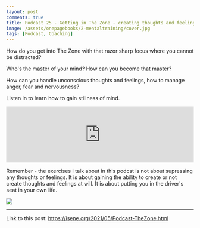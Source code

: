 ```yaml
---
layout: post
comments: true
title: Podcast 25 - Getting in The Zone - creating thoughts and feelings
image: /assets/onepagebooks/2-mentaltraining/cover.jpg
tags: [Podcast, Coaching]
---
```


How do you get into The Zone with that razor sharp focus where you cannot be distracted?

Who's the master of your mind? How can you become that master?

How can you handle unconscious thoughts and feelings, how to manage anger, fear and nervousness?

Listen in to learn how to gain stillness of mind.

<center>
<iframe
src="https://anchor.fm/isene/episodes/Episode-25-1403---Getting-in-The-Zone---creating-thoughts-and-feelings-e10hsi5" width="100%" frameborder="0" scrolling="no"></iframe>
</center>

Remember - the exercises I talk about in this podcst is not about supressing
any thoughts or feelings. It is about gaining the ability to create or not
create thoughts and feelings at will. It is about putting you in the driver's
seat in your own life.

![](https://isene.org/assets/onepagebooks/2-mentaltraining/cover.jpg)

---
Link to this post: <https://isene.org/2021/05/Podcast-TheZone.html>
